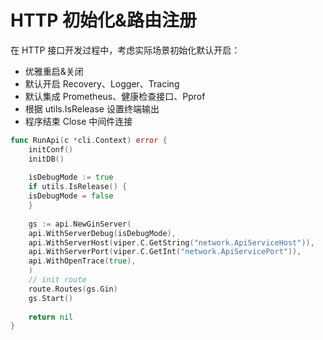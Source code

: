 # HTTP 初始化&路由注册

在 HTTP 接口开发过程中，考虑实际场景初始化默认开启：
- 优雅重启&关闭
- 默认开启 Recovery、Logger、Tracing
- 默认集成 Prometheus、健康检查接口、Pprof
- 根据 utils.IsRelease 设置终端输出
- 程序结束 Close 中间件连接

```go
func RunApi(c *cli.Context) error {
    initConf()
    initDB()
    
    isDebugMode := true
    if utils.IsRelease() {
    isDebugMode = false
    }
    
    gs := api.NewGinServer(
    api.WithServerDebug(isDebugMode),
    api.WithServerHost(viper.C.GetString("network.ApiServiceHost")),
    api.WithServerPort(viper.C.GetInt("network.ApiServicePort")),
    api.WithOpenTrace(true),
    )
    // init route
    route.Routes(gs.Gin)
    gs.Start()
    
    return nil
}
```